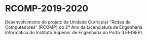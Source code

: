 # RCOMP-2019-2020
Desenvolvimento do projeto da Unidade Curricular "Redes de Computadores" (RCOMP) do 2º Ano da Licenciatura de Engenharia Informática do Instituto Superior de Engenharia do Porto (LEI-ISEP).
